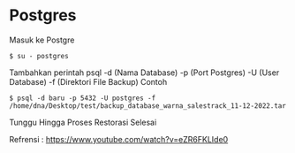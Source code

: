 # Postgres
Masuk ke Postgre
```
$ su - postgres
```
Tambahkan perintah psql -d (Nama Database) -p (Port Postgres) -U (User Database) -f (Direktori File Backup)
Contoh
```
$ psql -d baru -p 5432 -U postgres -f /home/dna/Desktop/test/backup_database_warna_salestrack_11-12-2022.tar
```
Tunggu Hingga Proses Restorasi Selesai

Refrensi : https://www.youtube.com/watch?v=eZR6FKLIde0
